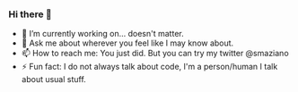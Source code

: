 ### Hi there 👋

- 🔭 I’m currently working on... doesn't matter.
- 💬 Ask me about wherever you feel like I may know about.
- 📫 How to reach me: You just did. But you can try my twitter @smaziano
- ⚡ Fun fact: I do not always talk about code, I'm a person/human I talk about usual stuff.

